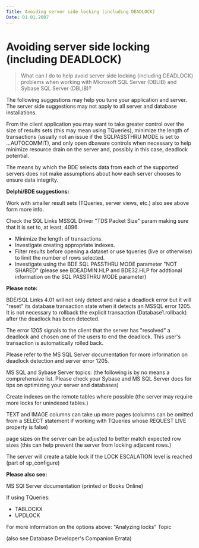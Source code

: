 ```yaml
---
Title: Avoiding server side locking (including DEADLOCK)
Date: 01.01.2007
---
```



Avoiding server side locking (including DEADLOCK)
=================================================

>What can I do to help avoid server side locking (including DEADLOCK)
>problems when working with Microsoft SQL Server (DBLIB) and Sybase
>SQL Server (DBLIB)?

The following suggestions may help you tune your application and
server. The server side suggestions may not apply to all server
and database installations.

From the client application you may want to take greater control
over the size of results sets (this may mean using TQueries),
minimize the length of transactions (usually not an issue if the
SQLPASSTHRU MODE is set to ...AUTOCOMMIT), and only open dbaware
controls when necessary to help minimize resource drain on the
server and, possibly in this case, deadlock potential.

The means by which the BDE selects data from each of the supported
servers does not make assumptions about how each server chooses
to ensure data integrity.

**Delphi/BDE suggestions:**

Work with smaller result sets (TQueries, server views, etc.)
also see above form more info.

Check the SQL Links MSSQL Driver "TDS Packet Size" param
making sure that it is set to, at least, 4096.

- Minimize the length of transactions.
- Investigate creating appropriate indexes.
- Filter results before opening a dataset or use tqueries
(live or otherwise) to limit the number of rows selected.
- Investigate using the BDE SQL PASSTHRU MODE parameter
"NOT SHARED" (please see BDEADMIN.HLP and BDE32.HLP for
addtional information on the SQL PASSTHRU MODE parameter)

**Please note:**

BDE/SQL Links 4.01 will not only detect and raise a deadlock
error but it will "reset" its database transaction state when
it detects an MSSQL error 1205. It is not necessary to rollback
the explicit transaction (Database1.rollback) after the
deadlock has been detected.

The error 1205 signals to the client that the server has
"resolved" a deadlock and chosen one of the users to end the
deadlock. This user\'s transaction is automatically rolled back.

Please refer to the MS SQL Server documentation for more
information on deadlock detection and server error 1205.

MS SQL and Sybase Server topics: (the following is by no means a
comprehensive list. Please check your Sybase and MS SQL Server
docs for tips on optimizing your server and databases)

Create indexes on the remote tables where possible (the
server may require more locks for unindexed tables.)

TEXT and IMAGE columns can take up more pages (columns
can be omitted from a SELECT statement if working with TQueries
whose REQUEST LIVE property is false)

page sizes on the server can be adjusted to better match
expected row sizes (this can help prevent the server from locking
adjacent rows.)

The server will create a table lock if the LOCK ESCALATION
level is reached (part of sp\_configure)

**Please also see:**

MS SQl Server documentation (printed or Books Online)

If using TQueries:

- TABLOCKX
- UPDLOCK

For more information on the options above:
"Analyzing locks" Topic

(also see Database Developer\'s Companion Errata)
